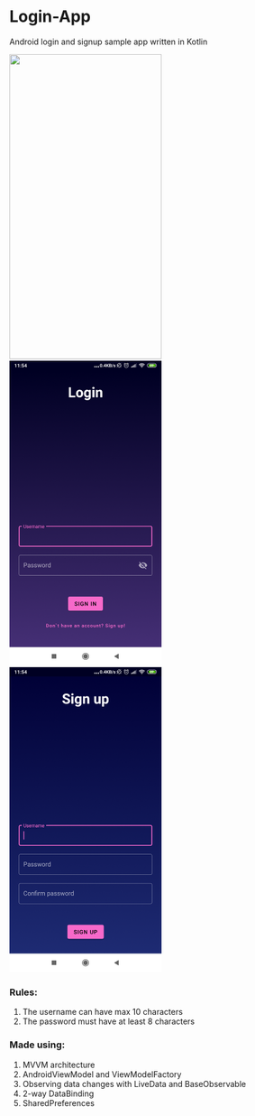 # Login-App
Android login and signup sample app written in Kotlin

<img src="/screenshots/screen record.gif" width = "270" height = "540"  /> <img src="/screenshots/Screenshot_Login.png" width = "270" height = "540"  /> <img src="/screenshots/Screenshot_sign_up.png" width = "270" height = "540"  />


### Rules:
1. The username can have max 10 characters
2. The password must have at least 8 characters

### Made using:
1. MVVM architecture
2. AndroidViewModel and ViewModelFactory
3. Observing data changes with LiveData and BaseObservable
4. 2-way DataBinding
5. SharedPreferences
